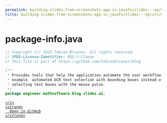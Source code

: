 ```yaml
---
permalink: building-slides-from-screenshots-app-in-javafx/slides---ep/src/main/java/engineer/mathsoftware/blog/slides/ai/package-info.java.html
title: building-slides-from-screenshots-app-in-javafx/slides---ep/src/main/java/engineer/mathsoftware/blog/slides/ai/package-info.java
---
```


# package-info.java
```java
// Copyright (c) 2023 Tobias Briones. All rights reserved.
// SPDX-License-Identifier: BSD-3-Clause
// This file is part of https://github.com/tobiasbriones/blog

/**
 * Provides tools that help the application automate the user workflow. For
 * example, automated OCR text selection with bounding boxes instead of
 * selecting text boxes with the mouse pulse.
 */
package engineer.mathsoftware.blog.slides.ai;

```
<div class="social open-gh-btn my-4">
  <a class="btn btn-github" href="https://github.com/tobiasbriones/blog/tree/main/swe/dev/java/javafx/drawing/productivity/building-slides-from-screenshots-app-in-javafx/slides---ep/src/main/java/engineer/mathsoftware/blog/slides/ai/package-info.java" target="_blank">
    <i class="fab fa-github">
      
    </i>
    <strong>
      Open in GitHub
    </strong>
  </a>
</div>